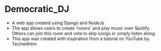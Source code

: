 # Democratic_DJ

- A web app created using Django and NodeJs
- The app allows users to create 'rooms' and play music over Spotify. Others can join this room and vote to skip songs or simply listen along.
- This app was created with inspiration from a tutorial on YouTube by Techwithtim
